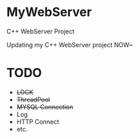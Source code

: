 # MyWebServer
C++ WebServer Project

Updating my C++ WebServer project NOW~

# TODO
- ~~LOCK~~
- ~~ThreadPool~~
- ~~MYSQL Connection~~
- Log
- HTTP Connect
- etc.

